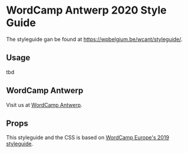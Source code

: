 # WordCamp Antwerp 2020 Style Guide
The styleguide gan be found at https://wpbelgium.be/wcant/styleguide/.

## Usage
tbd

## WordCamp Antwerp
Visit us at [WordCamp Antwerp](https://2020.antwerp.wordcamp.org).

## Props
This styleguide and the CSS is based on [WordCamp Europe's 2019 styleguide](https://github.com/wceu/wceu-2019).
